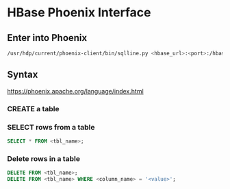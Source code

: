 # HBase Phoenix Interface
## Enter into Phoenix
```bash
/usr/hdp/current/phoenix-client/bin/sqlline.py <hbase_url>:<port>:/hbase-unsecure
```

## Syntax
https://phoenix.apache.org/language/index.html

### CREATE a table


### SELECT rows from a table
```sql
SELECT * FROM <tbl_name>;
```

### Delete rows in a table
```sql
DELETE FROM <tbl_name>;
DELETE FROM <tbl_name> WHERE <column_name> = '<value>';
```
